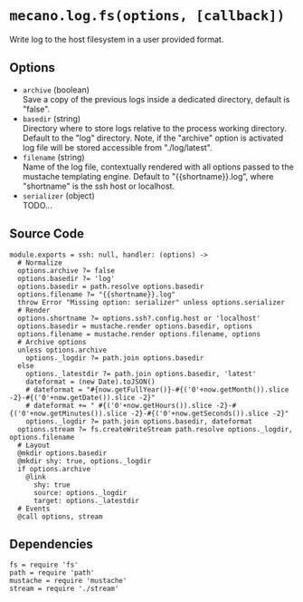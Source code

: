 
# `mecano.log.fs(options, [callback])`

Write log to the host filesystem in a user provided format.

## Options

*   `archive` (boolean)   
    Save a copy of the previous logs inside a dedicated directory, default is
    "false".   
*   `basedir` (string)    
    Directory where to store logs relative to the process working directory.
    Default to the "log" directory. Note, if the "archive" option is activated
    log file will be stored accessible from "./log/latest".   
*   `filename` (string)   
    Name of the log file, contextually rendered with all options passed to
    the mustache templating engine. Default to "{{shortname}}.log", where 
    "shortname" is the ssh host or localhost.   
*   `serializer` (object)   
    TODO...

## Source Code

    module.exports = ssh: null, handler: (options) ->
      # Normalize
      options.archive ?= false
      options.basedir ?= 'log'
      options.basedir = path.resolve options.basedir
      options.filename ?= "{{shortname}}.log"
      throw Error "Missing option: serializer" unless options.serializer
      # Render
      options.shortname ?= options.ssh?.config.host or 'localhost'
      options.basedir = mustache.render options.basedir, options
      options.filename = mustache.render options.filename, options
      # Archive options
      unless options.archive
        options._logdir ?= path.join options.basedir
      else
        options._latestdir ?= path.join options.basedir, 'latest'
        dateformat = (new Date).toJSON()
        # dateformat = "#{now.getFullYear()}-#{('0'+now.getMonth()).slice -2}-#{('0'+now.getDate()).slice -2}"
        # dateformat += " #{('0'+now.getHours()).slice -2}-#{('0'+now.getMinutes()).slice -2}-#{('0'+now.getSeconds()).slice -2}"
        options._logdir ?= path.join options.basedir, dateformat
      options.stream ?= fs.createWriteStream path.resolve options._logdir, options.filename
      # Layout
      @mkdir options.basedir
      @mkdir shy: true, options._logdir
      if options.archive
        @link
          shy: true
          source: options._logdir
          target: options._latestdir
      # Events
      @call options, stream

## Dependencies

    fs = require 'fs'
    path = require 'path'
    mustache = require 'mustache'
    stream = require './stream'
